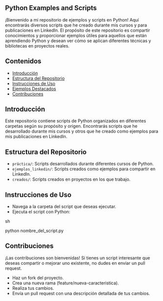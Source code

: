 ## Python Examples and Scripts

¡Bienvenido a mi repositorio de ejemplos y scripts en Python! Aquí encontrarás diversos scripts que he creado durante mis cursos y para publicaciones en LinkedIn. El propósito de este repositorio es compartir conocimientos y proporcionar ejemplos útiles para aquellos que están aprendiendo Python y desean ver cómo se aplican diferentes técnicas y bibliotecas en proyectos reales.

## Contenidos

- [Introducción](#introducción)
- [Estructura del Repositorio](#estructura-del-repositorio)
- [Instrucciones de Uso](#instrucciones-de-uso)
- [Ejemplos Destacados](#ejemplos-destacados)
- [Contribuciones](#contribuciones)
## Introducción

Este repositorio contiene scripts de Python organizados en diferentes carpetas según su propósito y origen. Encontrarás scripts que he desarrollado durante mis cursos y otros que he creado como ejemplos para mis publicaciones en LinkedIn.

## Estructura del Repositorio

- `práctica/`: Scripts desarrollados durante diferentes cursos de Python.
- `ejemplos_linkedin/`: Scripts creados como ejemplos para compartir en LinkedIn.
-  `creados/`: Scripts creados en proyectos en los que trabajo.

## Instrucciones de Uso

 -   Navega a la carpeta del script que deseas ejecutar.
-    Ejecuta el script con Python:

sh

python nombre_del_script.py

## Contribuciones

¡Las contribuciones son bienvenidas! Si tienes un script interesante que deseas compartir o mejorar uno existente, no dudes en enviar un pull request.

  - Haz un fork del proyecto.
  -  Crea una nueva rama (feature/nueva-caracteristica).
  -  Realiza tus cambios.
  -  Envía un pull request con una descripción detallada de tus cambios.
